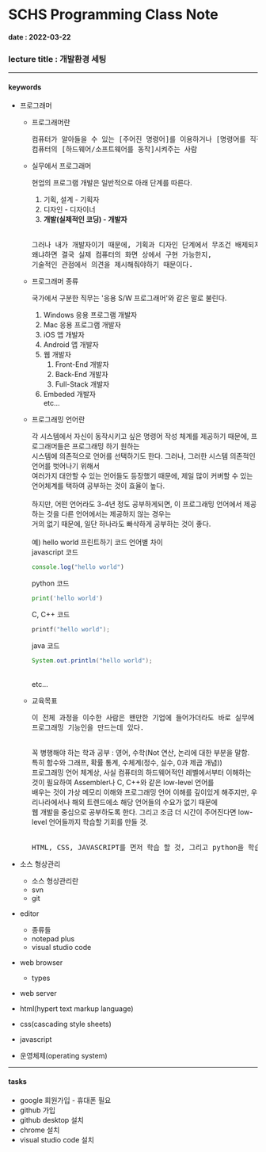 # SCHS Programming Class Note
#### date : 2022-03-22
### lecture title : 개발환경 세팅
* * *


#### keywords
* 프로그래머
    - 프로그래머란

        <pre>컴퓨터가 알아들을 수 있는 [주어진 명령어]를 이용하거나 [명령어를 직접 만들어] 원하는 요구사항에 맞춰<br/>컴퓨터의 [하드웨어/소프트웨어를 동작]시켜주는 사람</pre>

    - 실무에서 프로그래머

        현업의 프로그램 개발은 일반적으로 아래 단계를 따른다.
        1. 기획, 설계 - 기획자
        2. 디자인 - 디자이너
        3. **개발(실제적인 코딩) - 개발자**   
        <br/>
        <pre>그러나 내가 개발자이기 때문에, 기획과 디자인 단계에서 무조건 배제되지는 않는다.<br/>왜냐하면 결국 실제 컴퓨터의 화면 상에서 구현 가능한지,<br/>기술적인 관점에서 의견을 제시해줘야하기 때문이다.</pre>

    - 프로그래머 종류

        국가에서 구분한 직무는 '응용 S/W 프로그래머'와 같은 말로 불린다.
        1. Windows 응용 프로그램 개발자
        2. Mac 응용 프로그램 개발자
        3. iOS 앱 개발자
        4. Android 앱 개발자
        5. 웹 개발자
            1. Front-End 개발자
            2. Back-End 개발자
            3. Full-Stack 개발자   
        6. Embeded 개발자   
        etc...
    
    - 프로그래밍 언어란

        각 시스템에서 자신이 동작시키고 싶은 명령어 작성 체계를 제공하기 때문에, 프로그래머들은 프로그래밍 하기 원하는<br/>
        시스템에 의존적으로 언어를 선택하기도 한다. 그러나, 그러한 시스템 의존적인 언어를 벗어나기 위해서<br/>
        여러가지 대안할 수 있는 언어들도 등장했기 때문에, 제일 많이 커버할 수 있는 언어체계를 택하여 공부하는 것이 효율이 높다.<br/>
        <br/>
        하지만, 어떤 언어라도 3-4년 정도 공부하게되면, 이 프로그래밍 언어에서 제공하는 것을 다른 언어에서는 제공하지 않는 경우는<br/>
        거의 없기 때문에, 일단 하나라도 빠삭하게 공부하는 것이 좋다.
        <br/>
        <br/>
        예) hello world 프린트하기 코드 언어별 차이<br/>
        javascript 코드
        ```javascript
        console.log("hello world")
        ```
        python 코드
        ```python
        print('hello world')
        ```
        C, C++ 코드
        ```C
        printf("hello world");
        ```
        java 코드
        ```java
        System.out.println("hello world");
        ```
        <br/>
        etc...

    - 교육목표
        <pre>이 전체 과정을 이수한 사람은 왠만한 기업에 들어가더라도 바로 실무에 투입 가능한 수준의<br/>프로그래밍 기능인을 만드는데 있다.</pre>
        <br/>
        꼭 병행해야 하는 학과 공부 : 영어, 수학(Not 연산, 논리에 대한 부분을 말함. 특히 함수와 그래프, 확률 통계, 수체계(정수, 실수, 0과 제곱 개념))
        <br/>
        프로그래밍 언어 체계상, 사실 컴퓨터의 하드웨어적인 레벨에서부터 이해하는 것이 필요하여 Assembler나 C, C++와 같은 low-level 언어를<br/>
        배우는 것이 가상 메모리 이해와 프로그래밍 언어 이해를 깊이있게 해주지만, 우리나라에서나 해외 트렌드에소 해당 언어들의 수요가 없기 때문에<br/>
        웹 개발을 중심으로 공부하도록 한다. 그리고 조금 더 시간이 주어진다면 low-level 언어들까지 학습할 기회를 만들 것.<br/>
        <br/>
        <pre>HTML, CSS, JAVASCRIPT를 먼저 학습 할 것, 그리고 python을 학습할 것(대학 대비), 좀 더 OS/하드웨어적인 진로 개척을 원한다면 C, C++까지 학습.</pre>

* 소스 형상관리
    - 소스 형상관리란
    - svn
    - git

* editor
    - 종류들
    - notepad plus
    - visual studio code

* web browser
    - types

* web server

* html(hypert text markup language)
* css(cascading style sheets)
* javascript

* 운영체제(operating system)


* * *
#### tasks
* google 회원가입 - 휴대폰 필요
* github 가입
* github desktop 설치
* chrome 설치
* visual studio code 설치
